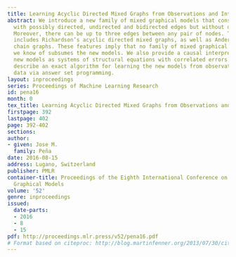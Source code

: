 ```yaml
---
title: Learning Acyclic Directed Mixed Graphs from Observations and Interventions
abstract: We introduce a new family of mixed graphical models that consists of graphs
  with possibly directed, undirected and bidirected edges but without directed cycles.
  Moreover, there can be up to three edges between any pair of nodes. The new family
  includes Richardson’s acyclic directed mixed graphs, as well as Andersson-Madigan-Perlman
  chain graphs. These features imply that no family of mixed graphical models that
  we know of subsumes the new models. We also provide a causal interpretation of the
  new models as systems of structural equations with correlated errors. Finally, we
  describe an exact algorithm for learning the new models from observational and interventional
  data via answer set programming.
layout: inproceedings
series: Proceedings of Machine Learning Research
id: pena16
month: 0
tex_title: Learning Acyclic Directed Mixed Graphs from Observations and Interventions
firstpage: 392
lastpage: 402
page: 392-402
sections: 
author:
- given: Jose M.
  family: Peña
date: 2016-08-15
address: Lugano, Switzerland
publisher: PMLR
container-title: Proceedings of the Eighth International Conference on Probabilistic
  Graphical Models
volume: '52'
genre: inproceedings
issued:
  date-parts:
  - 2016
  - 8
  - 15
pdf: http://proceedings.mlr.press/v52/pena16.pdf
# Format based on citeproc: http://blog.martinfenner.org/2013/07/30/citeproc-yaml-for-bibliographies/
---
```

